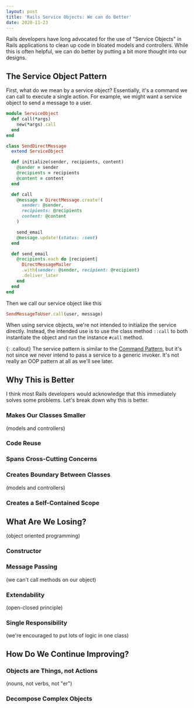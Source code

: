 ```yaml
---
layout: post
title: 'Rails Service Objects: We can do Better'
date: 2020-11-23
---
```


Rails developers have long advocated for the use of "Service Objects" in Rails
applications to clean up code in bloated models and controllers. While this is
often helpful, we can do better by putting a bit more thought into our designs.

The Service Object Pattern
---------------------------

First, what do we mean by a service object? Essentially, it's a command we can
call to execute a single action. For example, we might want a service object to
send a message to a user.

```ruby
module ServiceObject
  def call(*args)
    new(*args).call
  end
end

class SendDirectMessage
  extend ServiceObject

  def initialize(sender, recipients, content)
    @sender = sender
    @recipients = recipients
    @content = content
  end

  def call
    @message = DirectMessage.create!(
      sender: @sender,
      recipients: @recipients
      content: @content
    )

    send_email
    @message.update!(status: :sent)
  end

  def send_email
    @recipients.each do |recipient|
      DirectMessageMailer
      .with(sender: @sender, recipient: @recipient)
      .deliver_later
    end
  end
end
```

Then we call our service object like this

```ruby
SendMessageToUser.call(user, message)
```

When using service objects, we're not intended to initialize the service
directly. Instead, the intended use is to use the class method `::call` to both
instantiate the object and run the instance `#call` method.

{: .callout}
The service pattern is similar to the [Command Pattern](https://en.wikipedia.org/wiki/Command_pattern),
but it's not since we never intend to pass a service to a generic invoker. It's
not really an OOP pattern at all as we'll see later.

Why This is Better
-----------------------

I think most Rails developers would acknowledge that this immediately solves
some problems. Let's break down why this is better.

### Makes Our Classes Smaller

(models and controllers)

### Code Reuse

### Spans Cross-Cutting Concerns

### Creates Boundary Between Classes

(models and controllers)

### Creates a Self-Contained Scope

What Are We Losing?
-----------------------

(object oriented programming)

### Constructor

### Message Passing

(we can't call methods on our object)

### Extendability

(open-closed principle)

### Single Responsibility

(we're encouraged to put lots of logic in one class)

How Do We Continue Improving?
------------------------------

### Objects are Things, not Actions

(nouns, not verbs, not "er")

### Decompose Complex Objects
